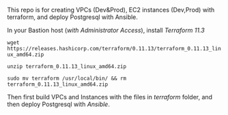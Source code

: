 This repo is for creating VPCs (Dev&Prod), EC2 instances (Dev,Prod) with terraform, and deploy Postgresql with Ansible. 

In your Bastion host (_with Administrator Access_), install _Terraform 11.3_ 

`wget https://releases.hashicorp.com/terraform/0.11.13/terraform_0.11.13_linux_amd64.zip`

`unzip terraform_0.11.13_linux_amd64.zip`

`sudo mv terraform /usr/local/bin/ && rm terraform_0.11.13_linux_amd64.zip`

Then first build VPCs and Instances with the files in _terraform_ folder, and then deploy Postgresql with _Ansible_. 
